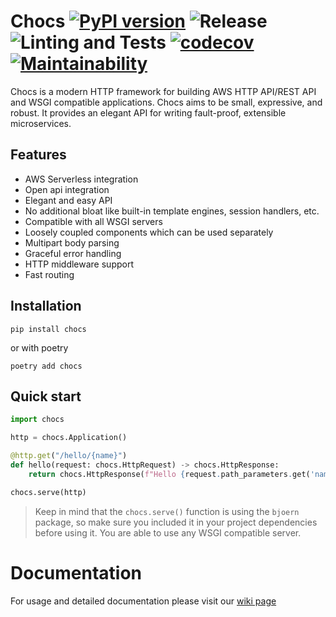 # Chocs [![PyPI version](https://badge.fury.io/py/chocs.svg)](https://pypi.org/project/chocs/) ![Release](https://github.com/kodemore/chocs/workflows/Release/badge.svg) ![Linting and Tests](https://github.com/kodemore/chocs/workflows/Linting%20and%20Tests/badge.svg) [![codecov](https://codecov.io/gh/kodemore/chocs/branch/master/graph/badge.svg)](https://codecov.io/gh/kodemore/chocs) [![Maintainability](https://api.codeclimate.com/v1/badges/9e3c979283b2361a9174/maintainability)](https://codeclimate.com/github/kodemore/chocs/maintainability)
Chocs is a modern HTTP framework for building AWS HTTP API/REST API and WSGI compatible applications. 
Chocs aims to be small, expressive, and robust. 
It provides an elegant API for writing fault-proof, extensible microservices.  

## Features

 - AWS Serverless integration
 - Open api integration  
 - Elegant and easy API
 - No additional bloat like built-in template engines, session handlers, etc.
 - Compatible with all WSGI servers
 - Loosely coupled components which can be used separately
 - Multipart body parsing
 - Graceful error handling
 - HTTP middleware support
 - Fast routing

## Installation
```
pip install chocs
```

or with poetry

```
poetry add chocs
```

## Quick start

```python
import chocs

http = chocs.Application()

@http.get("/hello/{name}")
def hello(request: chocs.HttpRequest) -> chocs.HttpResponse:
    return chocs.HttpResponse(f"Hello {request.path_parameters.get('name')}!")

chocs.serve(http)
```

> Keep in mind that the `chocs.serve()` function is using the `bjoern` package, so make sure you included it in your project
> dependencies before using it. You are able to use any WSGI compatible server.

# Documentation
For usage and detailed documentation please visit our [wiki page](https://github.com/kodemore/chocs/wiki)
